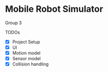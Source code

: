 # Mobile Robot Simulator
Group 3

TODOs

- [x] Project Setup
- [x] UI
- [x] Motion model
- [x] Sensor model
- [x] Collision handling
